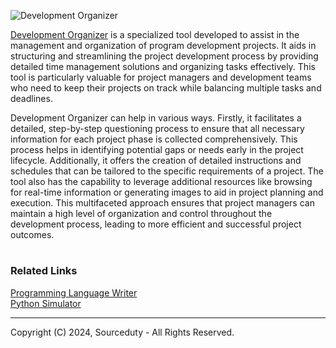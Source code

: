 ![Development Organizer](https://github.com/sourceduty/Development_Organizer/assets/123030236/a2a4afca-bd95-44e4-a0fc-874a60e9cd6a)

[Development Organizer](https://chatgpt.com/g/g-pxOMOdDVa-development-organizer) is a specialized tool developed to assist in the management and organization of program development projects. It aids in structuring and streamlining the project development process by providing detailed time management solutions and organizing tasks effectively. This tool is particularly valuable for project managers and development teams who need to keep their projects on track while balancing multiple tasks and deadlines.

Development Organizer can help in various ways. Firstly, it facilitates a detailed, step-by-step questioning process to ensure that all necessary information for each project phase is collected comprehensively. This process helps in identifying potential gaps or needs early in the project lifecycle. Additionally, it offers the creation of detailed instructions and schedules that can be tailored to the specific requirements of a project. The tool also has the capability to leverage additional resources like browsing for real-time information or generating images to aid in project planning and execution. This multifaceted approach ensures that project managers can maintain a high level of organization and control throughout the development process, leading to more efficient and successful project outcomes.

#
### Related Links

[Programming Language Writer](https://github.com/sourceduty/Programming_Language_Writer)
<br>
[Python Simulator](https://chatgpt.com/g/g-NLUSBfccY-python-simulator)

***
Copyright (C) 2024, Sourceduty - All Rights Reserved.
